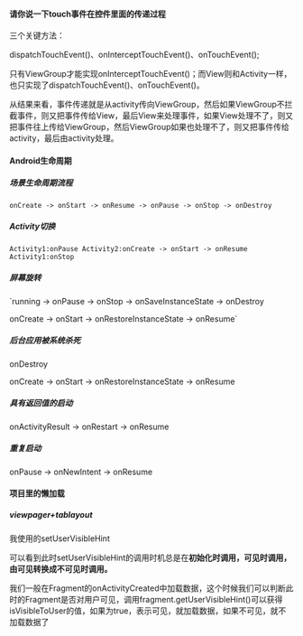 #### 请你说一下touch事件在控件里面的传递过程

三个关键方法：

dispatchTouchEvent()、onInterceptTouchEvent()、onTouchEvent();

只有ViewGroup才能实现onInterceptTouchEvent()；而View则和Activity一样，也只实现了dispatchTouchEvent()、onTouchEvent()。

从结果来看，事件传递就是从activity传向ViewGroup，然后如果ViewGroup不拦截事件，则又把事件传给View，最后View来处理事件，如果View处理不了，则又把事件往上传给ViewGroup，然后ViewGroup如果也处理不了，则又把事件传给activity，最后由activity处理。

#### Android生命周期

##### 场景生命周期流程

`onCreate -> onStart -> onResume -> onPause -> onStop -> onDestroy`

##### Activity切换

`Activity1:onPause
Activity2:onCreate -> onStart -> onResume
Activity1:onStop`

##### 屏幕旋转

`running -> onPause -> onStop -> onSaveInstanceState -> onDestroy

onCreate -> onStart -> onRestoreInstanceState -> onResume`

##### 后台应用被系统杀死

onDestroy

onCreate -> onStart -> onRestoreInstanceState -> onResume

##### 具有返回值的启动

onActivityResult -> onRestart -> onResume

##### 重复启动

onPause -> onNewIntent -> onResume

#### 项目里的懒加载

##### viewpager+tablayout

我使用的setUserVisibleHint

可以看到此时setUserVisibleHint的调用时机总是在**初始化时调用，可见时调用，由可见转换成不可见时调用。**

我们一般在Fragment的onActivityCreated中加载数据，这个时候我们可以判断此时的Fragment是否对用户可见，调用fragment.getUserVisibleHint()可以获得isVisibleToUser的值，如果为true，表示可见，就加载数据，如果不可见，就不加载数据了



